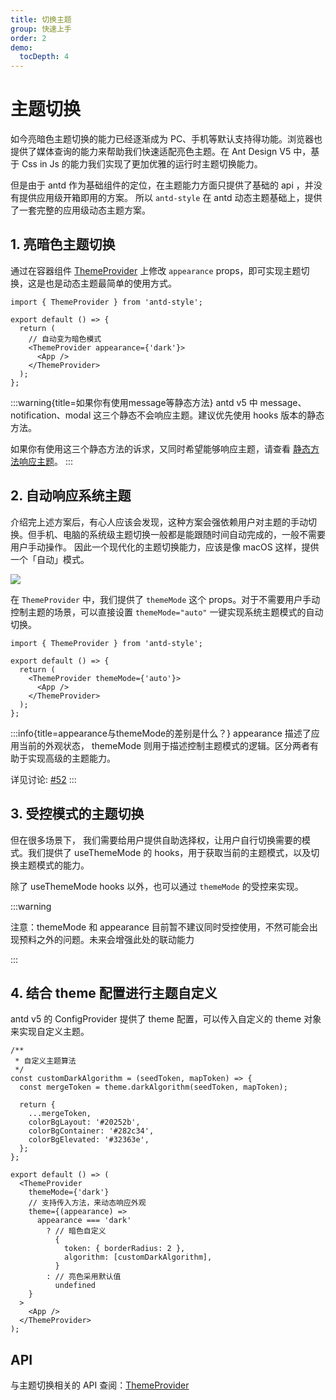 ```yaml
---
title: 切换主题
group: 快速上手
order: 2
demo:
  tocDepth: 4
---
```


# 主题切换

如今亮暗色主题切换的能力已经逐渐成为 PC、手机等默认支持得功能。浏览器也提供了媒体查询的能力来帮助我们快速适配亮色主题。在 Ant Design V5 中，基于 Css in Js 的能力我们实现了更加优雅的运行时主题切换能力。

但是由于 antd 作为基础组件的定位，在主题能力方面只提供了基础的 api ，并没有提供应用级开箱即用的方案。 所以 `antd-style` 在 antd 动态主题基础上，提供了一套完整的应用级动态主题方案。

## 1. 亮暗色主题切换

通过在容器组件 [ThemeProvider](/usage/theme-provider) 上修改 `appearance` props，即可实现主题切换，这是也是动态主题最简单的使用方式。

```tsx | pure
import { ThemeProvider } from 'antd-style';

export default () => {
  return (
    // 自动变为暗色模式
    <ThemeProvider appearance={'dark'}>
      <App />
    </ThemeProvider>
  );
};
```

<code src="../demos/guide/switch-theme/default.tsx"></code>

:::warning{title=如果你有使用message等静态方法}
antd v5 中 message、notification、modal 这三个静态不会响应主题。建议优先使用 hooks 版本的静态方法。

如果你有使用这三个静态方法的诉求，又同时希望能够响应主题，请查看 [静态方法响应主题](/case/static-method)。
:::

## 2. 自动响应系统主题

介绍完上述方案后，有心人应该会发现，这种方案会强依赖用户对主题的手动切换。但手机、电脑的系统级主题切换一般都是能跟随时间自动完成的，一般不需要用户手动操作。 因此一个现代化的主题切换能力，应该是像 macOS 这样，提供一个「自动」模式。

![](https://gw.alipayobjects.com/zos/kitchen/bSG%26I1A8I/bianzu.png)

在 `ThemeProvider` 中，我们提供了 `themeMode` 这个 props。对于不需要用户手动控制主题的场景，可以直接设置 `themeMode="auto"` 一键实现系统主题模式的自动切换。

```tsx | pure
import { ThemeProvider } from 'antd-style';

export default () => {
  return (
    <ThemeProvider themeMode={'auto'}>
      <App />
    </ThemeProvider>
  );
};
```

<code src="../demos/guide/switch-theme/AutoSwitch.tsx"></code>

:::info{title=appearance与themeMode的差别是什么？}
appearance 描述了应用当前的外观状态， themeMode 则用于描述控制主题模式的逻辑。区分两者有助于实现高级的主题能力。

详见讨论: [#52](https://github.com/ant-design/antd-style/issues/52)
:::

## 3. 受控模式的主题切换

但在很多场景下， 我们需要给用户提供自助选择权，让用户自行切换需要的模式。我们提供了 useThemeMode 的 hooks，用于获取当前的主题模式，以及切换主题模式的能力。

<code src="../demos/guide/switch-theme/GlobalSwitch"></code>

除了 useThemeMode hooks 以外，也可以通过 `themeMode` 的受控来实现。

<code src="../demos/guide/switch-theme/ControlledSwitch"></code>

:::warning

注意：themeMode 和 appearance 目前暂不建议同时受控使用，不然可能会出现预料之外的问题。未来会增强此处的联动能力

:::

## 4. 结合 theme 配置进行主题自定义

antd v5 的 ConfigProvider 提供了 theme 配置，可以传入自定义的 theme 对象来实现自定义主题。

```tsx | pure
/**
 * 自定义主题算法
 */
const customDarkAlgorithm = (seedToken, mapToken) => {
  const mergeToken = theme.darkAlgorithm(seedToken, mapToken);

  return {
    ...mergeToken,
    colorBgLayout: '#20252b',
    colorBgContainer: '#282c34',
    colorBgElevated: '#32363e',
  };
};

export default () => (
  <ThemeProvider
    themeMode={'dark'}
    // 支持传入方法，来动态响应外观
    theme={(appearance) =>
      appearance === 'dark'
        ? // 暗色自定义
          {
            token: { borderRadius: 2 },
            algorithm: [customDarkAlgorithm],
          }
        : // 亮色采用默认值
          undefined
    }
  >
    <App />
  </ThemeProvider>
);
```

<code src="../demos/guide/switch-theme/AntdTheme"></code>

## API

与主题切换相关的 API 查阅：[ThemeProvider](/api/theme-provider#themeprovider-api)
